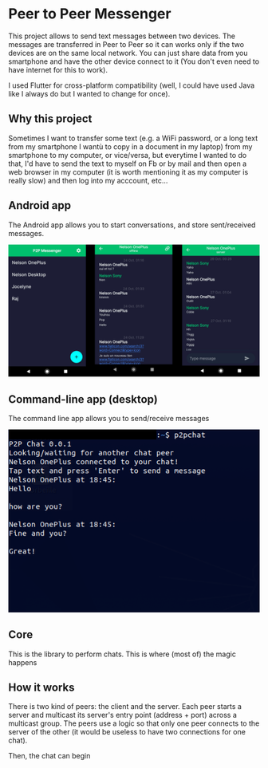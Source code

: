 # Peer to Peer Messenger
This project allows to send text messages between two devices. The messages are transferred in Peer to Peer
so it can works only if the two devices are on the same local network. You can just share data from you smartphone
and have the other device connect to it (You don't even need to have internet for this to work).

I used Flutter for cross-platform compatibility (well, I could have used Java like I always do but
I wanted to change for once).

## Why this project
Sometimes I want to transfer some text (e.g. a WiFi password, or a long text from my smartphone I wantù
to copy in a document in my laptop) from my smartphone to my computer, or vice/versa,
but everytime I wanted to do that, I'd have to send the text to myself on Fb or by mail and then open a web browser
in my computer (it is worth mentioning it as my computer is really slow) and then log into my acccount, etc...

## Android app
The Android app allows you to start conversations, and store sent/received messages.

![android app screenshots](https://raw.githubusercontent.com/tambapps/p2p-chat/main/images/android.jpg)

## Command-line app (desktop)
The command line app allows you to send/receive messages

![command line app screenshots](https://raw.githubusercontent.com/tambapps/p2p-chat/main/images/commandline.png)


## Core
This is the library to perform chats. This is where (most of) the magic happens

## How it works
There is two kind of peers: the client and the server.
Each peer starts a server and multicast its server's entry point (address + port) across a multicast group.
The peers use a logic so that only one peer connects to the server of the other (it would be useless to have two connections
for one chat).

Then, the chat can begin